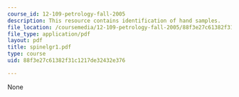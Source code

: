 ```yaml
---
course_id: 12-109-petrology-fall-2005
description: This resource contains identification of hand samples.
file_location: /coursemedia/12-109-petrology-fall-2005/88f3e27c61382f31c1217de32432e376_spinelgr1.pdf
file_type: application/pdf
layout: pdf
title: spinelgr1.pdf
type: course
uid: 88f3e27c61382f31c1217de32432e376

---
```

None